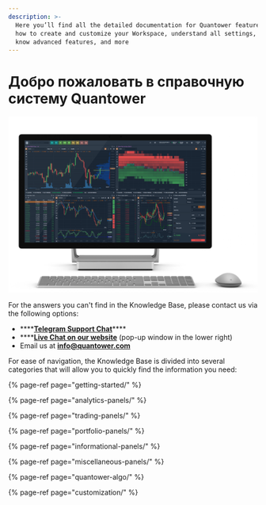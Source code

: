 ```yaml
---
description: >-
  Here you’ll find all the detailed documentation for Quantower features, learn
  how to create and customize your Workspace, understand all settings, get to
  know advanced features, and more
---
```


# Добро пожаловать в справочную систему Quantower

![](.gitbook/assets/main-workspace-for-help.png)

For the answers you can't find in the Knowledge Base, please contact us via the following options:

* \*\*\*\*[**Telegram Support Chat**](https://t.me/quantower)\*\*\*\*
* \*\*\*\*[**Live Chat on our website**](https://www.quantower.com/) \(pop-up window in the lower right\)
* Email us at **info@quantower.com**

For ease of navigation, the Knowledge Base is divided into several categories that will allow you to quickly find the information you need:

{% page-ref page="getting-started/" %}

{% page-ref page="analytics-panels/" %}

{% page-ref page="trading-panels/" %}

{% page-ref page="portfolio-panels/" %}

{% page-ref page="informational-panels/" %}

{% page-ref page="miscellaneous-panels/" %}

{% page-ref page="quantower-algo/" %}

{% page-ref page="customization/" %}

